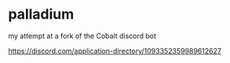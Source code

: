 # palladium
my attempt at a fork of the Cobalt discord bot

https://discord.com/application-directory/1093352359989612627
